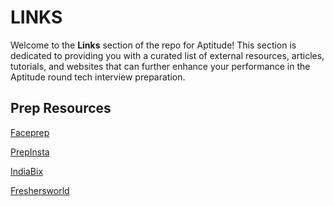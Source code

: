 # LINKS

Welcome to the **Links** section of the repo for Aptitude!
This section is dedicated to providing you with a curated list of external resources, articles, tutorials, and websites that can further enhance your performance in the Aptitude round tech interview preparation.

## Prep Resources
[Faceprep](https://www.faceprep.in/)

[PrepInsta](https://prepinsta.com/)

[IndiaBix](https://www.indiabix.com/)

[Freshersworld](https://placement.freshersworld.com/aptitude-questions-and-answers)


